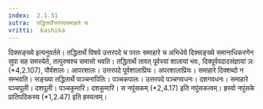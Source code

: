 ```yaml
---
index:  2.1.51
sutra:  तद्धितर्थौत्तरपदसमाहारे च
vritti:  kashika 
---
```


दिक्सङ्ख्ये इत्यनुवर्तते। तद्धितार्थे विषये उत्तरपदे च परतः समाहारे च अभिधेये दिक्सङ्ख्ये समानाधिकरणेन सुपा सह समस्येते, तत्पुरुषश्च समासो भवति। तद्धितार्थे तावत् पूर्वस्यां शालायां भवः, दिक्पूर्वपदादसंज्ञायां ञः (*4,2.107), पौर्वशालः। आपरशालः। उत्तरपदे पूर्वशालाप्रियः। अपरशालाप्रियः। समाहारे दिक्शब्दो न सम्भवति। सङ्ख्या तद्धितार्थे पाञ्चनापितिः। पञ्चकपालः। उत्तरपदे पञ्चगवधनः। दशगवधनः। समाहारे पञ्चपूली। दशपूली। पञ्चकुमारि। दशकुमारि। स नपुंसकम् (*2,4.17) इति नपुंसकत्वम्। ह्रस्वो नपुंसके प्रातिपदिकस्य (*1,2.47) इति ह्रस्वत्वम्।

